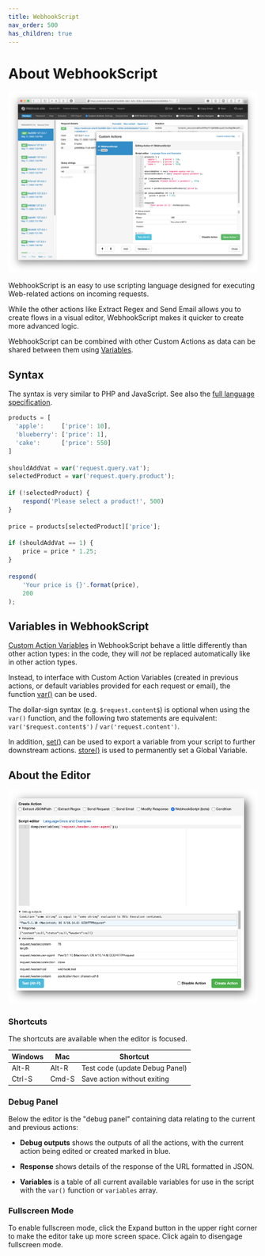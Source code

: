 ```yaml
---
title: WebhookScript
nav_order: 500
has_children: true
---
```


# About WebhookScript

!["WebhookScript" Custom Action screenshot](/images/webhookscript-in-action.png)

WebhookScript is an easy to use scripting language designed for executing Web-related actions on incoming requests. 

While the other actions like Extract Regex and Send Email allows you to create flows in a visual editor, WebhookScript makes it quicker to create more advanced logic.

WebhookScript can be combined with other Custom Actions as data can be shared between them using [Variables](/custom-actions.html#about-variables).

## Syntax

The syntax is very similar to PHP and JavaScript. See also the [full language specification](/webhookscript/reference.html).

```javascript
products = [
  'apple':     ['price': 10],
  'blueberry': ['price': 1],
  'cake':      ['price': 550]
]

shouldAddVat = var('request.query.vat');
selectedProduct = var('request.query.product');

if (!selectedProduct) {
    respond('Please select a product!', 500)
}

price = products[selectedProduct]['price'];

if (shouldAddVat == 1) {
    price = price * 1.25;
}

respond(
    'Your price is {}'.format(price),
    200
);
```

## Variables in WebhookScript

[Custom Action Variables](/custom-actions.html#about-variables) in WebhookScript behave a little differently than other action types: in the code, they will *not* be replaced automatically like in other action types.

Instead, to interface with Custom Action Variables (created in previous actions, or default variables provided for each request or email), the function [var()](/webhookscript/functions/variables.html#varstring-variable_name-stringnumber-default-mixed) can be used.

The dollar-sign syntax (e.g. `$request.content$`) is optional when using the `var()` function, and the following two statements are equivalent: `var('$request.content$')` / `var('request.content')`.

In addition, [set()](/webhookscript/functions/variables.html#setstring-variable_name-string-variable_value) can be used to export a variable from your script to further downstream actions.  [store()](/webhookscript/functions/variables.html#storestring-global_variable_name-any-value-any) is used to permanently set a Global Variable.

## About the Editor

!["WebhookScript" Custom Action screenshot](/images/webhookscript-action.png)

### Shortcuts

The shortcuts are available when the editor is focused.

| Windows  | Mac     | Shortcut                       |
|----------|---------|--------------------------------|
| Alt-R    | Alt-R   | Test code (update Debug Panel) |
| Ctrl-S   | Cmd-S   | Save action without exiting    |

### Debug Panel

Below the editor is the "debug panel" containing data relating to the current and previous actions:

* **Debug outputs** shows the outputs of all the actions, with the current action being edited or created marked in blue.

* **Response** shows details of the response of the URL formatted in JSON.

* **Variables** is a table of all current available variables for use in the script with the `var()` function or `variables` array.

### Fullscreen Mode

To enable fullscreen mode, click the Expand button in the upper right corner to make the editor take up more screen space. Click again to disengage fullscreen mode.
